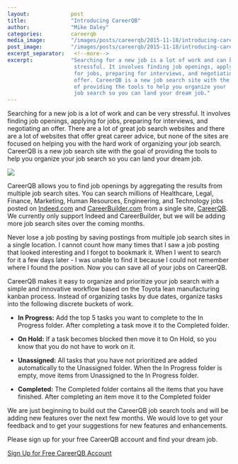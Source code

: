 ```yaml
---
layout:             post
title:              "Introducing CareerQB"
author:             "Mike Daley"
categories:         careerqb
media_image:        "/images/posts/careerqb/2015-11-18/introducing-careerqb/job_search_new_icon_01.jpg"
post_image:         "/images/posts/careerqb/2015-11-18/introducing-careerqb/job_search_new_570px.jpg"
excerpt_separator:   <!--more-->
excerpt:            "Searching for a new job is a lot of work and can be very 
                     stressful. It involves finding job openings, applying 
                     for jobs, preparing for interviews, and negotiating an 
                     offer. CareerQB is a new job search site with the goal 
                     of providing the tools to help you organize your 
                     job search so you can land your dream job."
---
```


Searching for a new job is a lot of work and can be very stressful. It involves finding job openings, applying for jobs, preparing for interviews, and negotiating an offer. There are a lot of great job search websites and there are a lot of websites that offer great career advice, but none of the sites are focused on helping you with the hard work of organizing your job search. CareerQB is a new job search site with the goal of providing the tools to help you organize your job search so you can land your dream job.

<!--more-->

<!--
  -- ++++++++++++++++++++++++++++++++++++++++++++++++++++++++++++++++++++++++++
  -- TODO: 11/24/2015
  -- THIS BUILDS THE IMAGE PATH DYNAMICALLY, BUT IT ENDS UP BEING WAY TOO
  -- LONG, SO I'M HARD-CODING THE IMAGE NAMES FOR NOW UNTIL I FIGURE OUT
  -- THE LIQUID TEMPLATES A LITTLE BETTER
  --
  -- <img class="img-responsive img-thumbnail" 
  --      src="{{ site.root_url | append: "images/posts" | append: page.id | append: page.landscape }}">
  -- ++++++++++++++++++++++++++++++++++++++++++++++++++++++++++++++++++++++++++
-->

<img class="img-responsive img-thumbnail" src="{{ page.post_image }}"/>

CareerQB allows you to find job openings by aggregating the results from multiple job search sites. You can search millions of Healthcare, Legal, Finance, Marketing, Human Resources, Engineering, and Technology jobs posted on [Indeed.com](http://indeed.com) and [CareerBuilder.com](http://careerbuilder.com) from a single site, [CareerQB](https://careerqb.com). We currently only support Indeed and CareerBuilder, but we will be adding more job search sites over the coming months.

Never lose a job posting by saving postings from multiple job search sites in a single location. I cannot count how many times that I saw a job posting that looked interesting and I forgot to bookmark it. When I went to search for it a few days later - I was unable to find it because I could not remember where I found the position. Now you can save all of your jobs on CareerQB.

CareerQB makes it easy to organize and prioritize your job search with a simple and innovative workflow based on the Toyota lean manufacturing kanban process. Instead of organizing tasks by due dates, organize tasks into the following discrete buckets of work. 

* __In Progress:__ Add the top 5 tasks you want to complete to the In Progress folder. After completing a task move it to the Completed folder.

* __On Hold:__ If a task becomes blocked then move it to On Hold, so you know that you do not have to work on it.

* __Unassigned:__ All tasks that you have not prioritized are added automatically to the Unassigned folder. When the In Progress folder is empty, move items from Unassigned to the In Progress folder.

* __Completed:__ The Completed folder contains all the items that you have finished. After completing an item move it to the Completed folder

We are just beginning to build out the CareerQB job search tools and will be adding new features over the next few months. We would love to get your feedback and to get your suggestions for new features and enhancements. 

Please sign up for your free CareerQB account and find your dream job.

<a class="btn btn-success btn-block btn-lg tour-btn" href="https://careerqb.com">
  Sign Up for Free CareerQB Account
</a>
